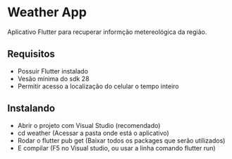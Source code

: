 # Weather App

Aplicativo Flutter para recuperar informção metereológica da região.
## Requisitos
 
 - Possuir Flutter instalado
 - Vesão mínima do sdk 28 
 - Permitir acesso a localização do celular o tempo inteiro

## Instalando

 - Abrir o projeto com Visual Studio (recomendado)
 - cd weather (Acessar a pasta onde está o aplicativo)
 - Rodar o flutter pub get (Baixar todos os packages que serão utilizados)
 - E compilar (F5 no Visual studio, ou usar a linha comando flutter run)   